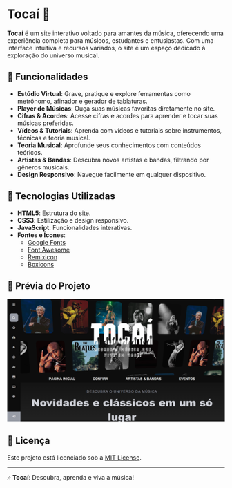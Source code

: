 # Tocaí 🎵

**Tocaí** é um site interativo voltado para amantes da música, oferecendo uma experiência completa para músicos, estudantes e entusiastas. Com uma interface intuitiva e recursos variados, o site é um espaço dedicado à exploração do universo musical.

## 🌟 Funcionalidades

- **Estúdio Virtual**: Grave, pratique e explore ferramentas como metrônomo, afinador e gerador de tablaturas.
- **Player de Músicas**: Ouça suas músicas favoritas diretamente no site.
- **Cifras & Acordes**: Acesse cifras e acordes para aprender e tocar suas músicas preferidas.
- **Vídeos & Tutoriais**: Aprenda com vídeos e tutoriais sobre instrumentos, técnicas e teoria musical.
- **Teoria Musical**: Aprofunde seus conhecimentos com conteúdos teóricos.
- **Artistas & Bandas**: Descubra novos artistas e bandas, filtrando por gêneros musicais.
- **Design Responsivo**: Navegue facilmente em qualquer dispositivo.

## 🚀 Tecnologias Utilizadas

- **HTML5**: Estrutura do site.
- **CSS3**: Estilização e design responsivo.
- **JavaScript**: Funcionalidades interativas.
- **Fontes e Ícones**:
  - [Google Fonts](https://fonts.google.com/)
  - [Font Awesome](https://fontawesome.com/)
  - [Remixicon](https://remixicon.com/)
  - [Boxicons](https://boxicons.com/)

## 📸 Prévia do Projeto

![Prévia do Tocaí](https://github.com/TavinScapi/Imagens/blob/main/PreviewTOCAÍ.png)

## 📄 Licença

Este projeto está licenciado sob a [MIT License](LICENSE).

---

🎶 **Tocaí**: Descubra, aprenda e viva a música!
